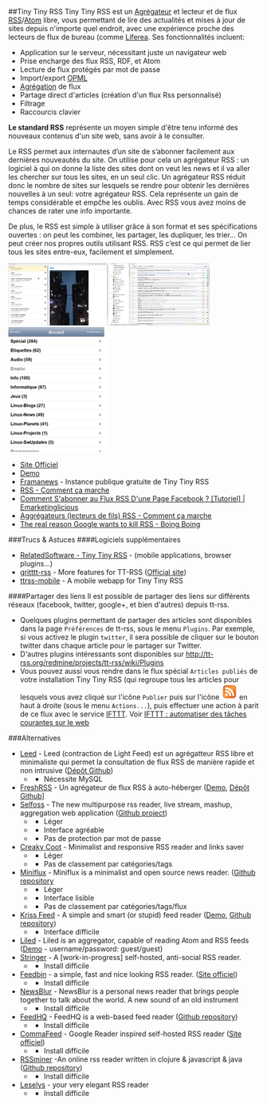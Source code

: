 
##Tiny Tiny RSS
Tiny Tiny RSS est un [Agrégateur](https://fr.wikipedia.org/wiki/Agr%C3%A9gateur) et lecteur et de flux [RSS](https://fr.wikipedia.org/wiki/RSS)/[Atom](https://fr.wikipedia.org/wiki/Atom) libre, vous permettant de lire des actualités et mises à jour de sites depuis n'importe quel endroit, avec une expérience proche des lecteurs de flux de bureau (comme [Liferea](?id=rxtx:internet#liferea). Ses fonctionnalités incluent:

  * Application sur le serveur, nécessitant juste un navigateur web
  * Prise encharge des flux RSS, RDF, et Atom
  * Lecture de flux protégés par mot de passe
  * Import/export [OPML](https://fr.wikipedia.org/wiki/OPML)
  * [Agrégation](https://fr.wikipedia.org/wiki/Agr%C3%A9gation_web) de flux
  * Partage direct d'articles (création d'un flux Rss personnalisé)
  * Filtrage
  * Raccourcis clavier

**Le standard RSS** représente un moyen simple d'être tenu informé des nouveaux contenus d'un site web, sans avoir à le consulter.

Le RSS permet aux internautes d’un site de s’abonner facilement aux dernières nouveautés du site. On utilise pour cela un agrégateur RSS : un logiciel à qui on donne la liste des sites dont on veut les news et il va aller les chercher sur tous les sites, en un seul clic. Un agrégateur RSS réduit donc le nombre de sites sur lesquels se rendre pour obtenir les dernières nouvelles à un seul: votre agrégateur RSS. Cela représente un gain de temps considérable et empĉhe les oublis. Avec RSS vous avez moins de chances de rater une info importante.

De plus, le RSS est simple à utiliser grâce à son format et ses spécifications ouvertes : on peut les combiner, les partager, les dupliquer, les trier… On peut créer nos propres outils utilisant RSS. RSS c’est ce qui permet de lier tous les sites entre-eux, facilement et simplement.


![](../images/thumbs/tt-rss-digest._thumb.png) ![](../images/thumbs/tt-rss-main._thumb.png)
![](../images/thumbs/ttrss-mobile._thumb.png)

  * [Site Officiel](http://tt-rss.org/)
   * [Demo](http://tt-rss.org/demo/)
   * [Framanews](http://framanews.org/) - Instance publique gratuite de Tiny Tiny RSS
  * [RSS - Comment ça marche](http://www.commentcamarche.net/contents/www/rss.php3)
  * [Comment S'abonner au Flux RSS D'une Page Facebook ? [Tutoriel] | Emarketinglicious](http://www.emarketinglicious.fr/social-media/comment-abonner-au-flux-rss-page-facebook-tutoriel)
  * [Aggrégateurs (lecteurs de fils) RSS - Comment ça marche](http://www.commentcamarche.net/faq/3339-agregateurs-rss-lecteurs-de-fils-rss)
  * [The real reason Google wants to kill RSS - Boing Boing](http://boingboing.net/2013/07/03/the-real-reason-google-wants-t.html)



###Trucs & Astuces
####Logiciels supplémentaires
 * [RelatedSoftware - Tiny Tiny RSS](http://tt-rss.org/redmine/projects/tt-rss/wiki/RelatedSoftware) - (mobile applications, browser plugins...)
 * [gritttt-rss](https://github.com/nhoening/gritttt-rss) - More features for TT-RSS ([Official site](http://gritttt-rss.nicolashoening.de/))
*  [ttrss-mobile](https://github.com/mboinet/ttrss-mobile) - A mobile webapp for Tiny Tiny RSS

####Partager des liens
Il est possible de partager des liens sur différents réseaux (facebook, twitter, google+, et bien d'autres) depuis tt-rss.
 * Quelques plugins permettant de partager des articles sont disponibles dans la page `Préférences` de tt-rss, sous le menu `Plugins`.
Par exemple, si vous activez le plugin `twitter`, il sera possible de cliquer sur le bouton twitter dans chaque article pour le partager sur Twitter.
 * D'autres plugins intéressants sont disponibles sur http://tt-rss.org/redmine/projects/tt-rss/wiki/Plugins
 * Vous pouvez aussi vous rendre dans le flux spécial `Articles publiés` de votre installation Tiny Tiny RSS (qui regroupe tous les articles pour lesquels vous avez cliqué sur l'icône `Publier` puis sur l'icône ![](../images/rss.svg) en haut à droite (sous le menu `Actions...`), puis effectuer une action à parit de ce flux avec le service [IFTTT](https://ifttt.com). Voir [IFTTT : automatiser des tâches courantes sur le web](http://www.commentcamarche.net/faq/34648-ifttt-automatiser-des-taches-courantes-sur-le-web)


###Alternatives

  * [Leed](http://projet.idleman.fr/leed/) - Leed (contraction de Light Feed) est un agrégatteur RSS libre et minimaliste qui permet la consultation de flux RSS de manière rapide et non intrusive ([Dépôt Github](https://github.com/ldleman/Leed))
    * - Nécessite MySQL
  * [FreshRSS](http://freshrss.org/) - Un agrégateur de flux RSS à auto-héberger ([Demo](http://demo.freshrss.org/i/), [Dépôt Github](https://github.com/marienfressinaud/FreshRSS)]
  * [Selfoss](http://selfoss.aditu.de/) - The new multipurpose rss reader, live stream, mashup, aggregation web application ([Github project](https://github.com/SSilence/selfoss))
    * + Léger
    * + Interface agréable
    * - Pas de protection par mot de passe
  * [Creaky Coot](https://github.com/piero-la-lune/Creaky-Coot) - Minimalist and responsive RSS reader and links saver
    * + Léger
    * - Pas de classement par catégories/tags
  * [Miniflux](http://miniflux.net/) - Miniflux is a minimalist and open source news reader. ([Github repository](https://github.com/fguillot/miniflux)
    * + Léger
    * + Interface lisible
    * - Pas de classement par catégories/tags/flux
  * [Kriss Feed](http://tontof.net/kriss/feed/) - A simple and smart (or stupid) feed reader
([Demo](http://tontof.net/feed/), [Github repository](https://github.com/tontof/kriss_feed/))
    * - Interface difficile
  * [Liled](https://github.com/ypo/liled) - Liled is an aggregator, capable of reading Atom and RSS feeds ([Demo](http://liled.alwaysdata.net/app/index.php) - username/password: guest/guest)
  * [Stringer](https://github.com/swanson/stringer) - A [work-in-progress] self-hosted, anti-social RSS reader.
    * - Install difficile
  * [Feedbin](https://github.com/feedbin/feedbin) - a simple, fast and nice looking RSS reader. ([Site officiel](https://feedbin.me))
    * - Install difficile
  * [NewsBlur](https://github.com/samuelclay/NewsBlur) - NewsBlur is a personal news reader that brings people together to talk about the world. A new sound of an old instrument
    * - Install difficile
  * [FeedHQ](https://feedhq.org/) - FeedHQ is a web-based feed reader ([Github repository](https://github.com/feedhq/feedhq))
    * - Install difficile
  * [CommaFeed](https://github.com/Athou/commafeed) - Google Reader inspired self-hosted RSS reader ([Site officiel](https://www.commafeed.com/))
    * - Install difficile
  * [RSSminer](http://rssminer.net/) -An online rss reader written in clojure & javascript & java ([Github repository](https://github.com/shenfeng/rssminer))
    * - Install difficile
  * [Leselys](https://github.com/socketubs/leselys) - your very elegant RSS reader
    * - Install difficile



